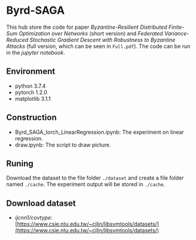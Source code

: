 # Byrd-SAGA
This hub store the code for paper *Byzantine-Resilient Distributed Finite-Sum Optimization over Networks* (short version) and *Federated Variance-Reduced Stochastic Gradient Descent with Robustness to Byzantine Attacks* (full version, which can be seen in `Full.pdf`). The code can be run in the *jupyter notebook*.

## Environment
- python 3.7.4
- pytorch 1.2.0
- matplotlib 3.1.1

## Construction
- Byrd_SAGA_torch_LinearRegression.ipynb: The experiment on linear regression.
- draw.ipynb: The script to draw picture.

## Runing
Download the dataset to the file folder `./dataset` and create a file folder named `./cache`. The experiment output will be stored in `./cache`.

## Download dataset
- *ijcnn1/covtype*: [https://www.csie.ntu.edu.tw/~cjlin/libsvmtools/datasets/](https://www.csie.ntu.edu.tw/~cjlin/libsvmtools/datasets/)
